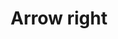 ---
title: Arrow right
tags:
icon: arrow-right
svg: '<svg xmlns="http://www.w3.org/2000/svg" width="24" height="24" fill="none" viewBox="0 0 24 24" stroke-width="1.5" stroke-linecap="round" stroke-linejoin="round" stroke="currentColor"><path d="M4.5 12h15m0 0-5.625-6m5.625 6-5.625 6"/></svg>'
---